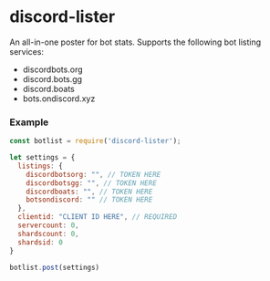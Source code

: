 # discord-lister
An all-in-one poster for bot stats. Supports the following bot listing services:
- discordbots.org
- discord.bots.gg
- discord.boats
- bots.ondiscord.xyz

### Example
``` js
const botlist = require('discord-lister');

let settings = {
  listings: {
    discordbotsorg: "", // TOKEN HERE
    discordbotsgg: "", // TOKEN HERE
    discordboats: "", // TOKEN HERE
    botsondiscord: "" // TOKEN HERE
  },
  clientid: "CLIENT ID HERE", // REQUIRED
  servercount: 0,
  shardscount: 0,
  shardsid: 0
}

botlist.post(settings)
```
